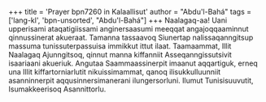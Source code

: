 +++
title = 'Prayer bpn7260 in Kalaallisut'
author = "Abdu'l-Bahá"
tags = ['lang-kl', 'bpn-unsorted', "Abdu'l-Bahá"]
+++
Naalagaq-aa! Uani upperisami ataqatigiissami anginersaasumi meeqqat angajoqqaaminnut qinnussinerat akueraat. Tamanna tassaavoq Siunertap nalissaqanngitsup massuma tunissuterpassuisa immikkut ittut ilaat. Taamaammat, Illit Naalagaq Ajunngitsoq, qinnut manna kiffanniit Asseqanngissutsivit isaariaani akueriuk. Angutaa Saammaassinerpit imaanut aqqartiguk, erneq una Illit kiffartorniarlutit nikuissimammat, qanoq ilisukkulluunniit asanninnerpit aqqusinnersimanerani ilungersorluni.
Ilumut Tunisisuuvutit, Isumakkeerisoq Asannittorlu.
